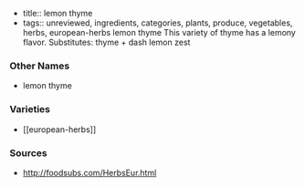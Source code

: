 - title:: lemon thyme
- tags:: unreviewed, ingredients, categories, plants, produce, vegetables, herbs, european-herbs
lemon thyme This variety of thyme has a lemony flavor. Substitutes: thyme + dash lemon zest

### Other Names

* lemon thyme

### Varieties

* [[european-herbs]]

### Sources
* http://foodsubs.com/HerbsEur.html
